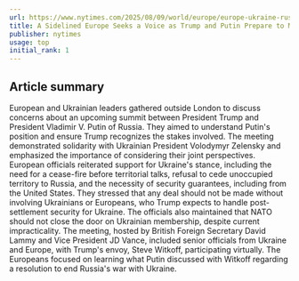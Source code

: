 ```yaml
---
url: https://www.nytimes.com/2025/08/09/world/europe/europe-ukraine-russia-us.html
title: A Sidelined Europe Seeks a Voice as Trump and Putin Prepare to Meet
publisher: nytimes
usage: top
initial_rank: 1
---
```

## Article summary
European and Ukrainian leaders gathered outside London to discuss concerns about an upcoming summit between President Trump and President Vladimir V. Putin of Russia. They aimed to understand Putin's position and ensure Trump recognizes the stakes involved. The meeting demonstrated solidarity with Ukrainian President Volodymyr Zelensky and emphasized the importance of considering their joint perspectives. European officials reiterated support for Ukraine's stance, including the need for a cease-fire before territorial talks, refusal to cede unoccupied territory to Russia, and the necessity of security guarantees, including from the United States. They stressed that any deal should not be made without involving Ukrainians or Europeans, who Trump expects to handle post-settlement security for Ukraine. The officials also maintained that NATO should not close the door on Ukrainian membership, despite current impracticality. The meeting, hosted by British Foreign Secretary David Lammy and Vice President JD Vance, included senior officials from Ukraine and Europe, with Trump's envoy, Steve Witkoff, participating virtually. The Europeans focused on learning what Putin discussed with Witkoff regarding a resolution to end Russia's war with Ukraine.

